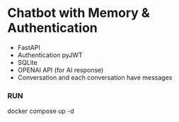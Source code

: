 #  Chatbot with Memory & Authentication

- FastAPI
- Authentication pyJWT
- SQLite
- OPENAI API (for AI response)
- Conversation and each conversation have messages


### RUN
docker compose up -d